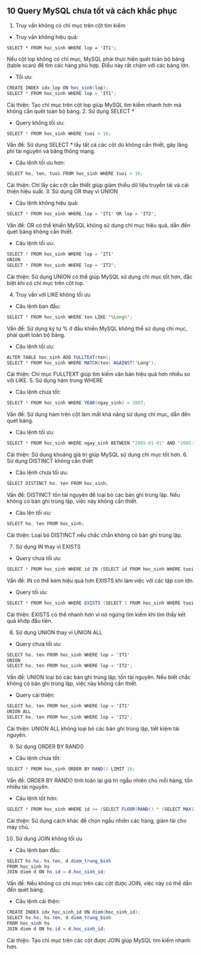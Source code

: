 ## 10 Query MySQL chưa tốt và cách khắc phục
1. Truy vấn không có chỉ mục trên cột tìm kiếm
- Truy vấn không hiệu quả:
``` 
SELECT * FROM hoc_sinh WHERE lop = 'IT1';
```
Nếu cột lop không có chỉ mục, MySQL phải thực hiện quét toàn bộ bảng (table scan) để tìm các hàng phù hợp. Điều này rất chậm với các bảng lớn.

- Tối ưu:
```java
CREATE INDEX idx_lop ON hoc_sinh(lop);
SELECT * FROM hoc_sinh WHERE lop = 'IT1';
```
Cải thiện: Tạo chỉ mục trên cột lop giúp MySQL tìm kiếm nhanh hơn mà không cần quét toàn bộ bảng.
2. Sử dụng SELECT *
- Query không tối ưu:
```java
SELECT * FROM hoc_sinh WHERE tuoi > 16;
```
Vấn đề: Sử dụng SELECT * lấy tất cả các cột dù không cần thiết, gây lãng phí tài nguyên và băng thông mạng.

- Câu lệnh tối ưu hơn:
```java
SELECT ho, ten, tuoi FROM hoc_sinh WHERE tuoi > 16;
```
Cải thiện: Chỉ lấy các cột cần thiết giúp giảm thiểu dữ liệu truyền tải và cải thiện hiệu suất.
3. Sử dụng OR thay vì UNION
- Câu lệnh không hiệu quả:
```java
SELECT * FROM hoc_sinh WHERE lop = 'IT1' OR lop = 'IT2';
```

Vấn đề: OR có thể khiến MySQL không sử dụng chỉ mục hiệu quả, dẫn đến quét bảng không cần thiết.

- Câu lệnh tối ưu:
```java
SELECT * FROM hoc_sinh WHERE lop = 'IT1'
UNION
SELECT * FROM hoc_sinh WHERE lop = 'IT2';
```
Cải thiện: Sử dụng UNION có thể giúp MySQL sử dụng chỉ mục tốt hơn, đặc biệt khi có chỉ mục trên cột lop.

4. Truy vấn với LIKE không tối ưu
- Câu lệnh ban đầu:
```java
SELECT * FROM hoc_sinh WHERE ten LIKE '%Long%';
```

Vấn đề: Sử dụng ký tự % ở đầu khiến MySQL không thể sử dụng chỉ mục, phải quét toàn bộ bảng.

- Câu lệnh tối ưu:
```java
ALTER TABLE hoc_sinh ADD FULLTEXT(ten);
SELECT * FROM hoc_sinh WHERE MATCH(ten) AGAINST('Long');
```
Cải thiện: Chỉ mục FULLTEXT giúp tìm kiếm văn bản hiệu quả hơn nhiều so với LIKE.
5. Sử dụng hàm trong WHERE
- Câu lệnh chưa tốt:
```java
SELECT * FROM hoc_sinh WHERE YEAR(ngay_sinh) = 2003;
```
Vấn đề: Sử dụng hàm trên cột làm mất khả năng sử dụng chỉ mục, dẫn đến quét bảng.

- Câu lệnh tối ưu:
```java
SELECT * FROM hoc_sinh WHERE ngay_sinh BETWEEN '2005-01-01' AND '2005-12-31';
```
Cải thiện: Sử dụng khoảng giá trị giúp MySQL sử dụng chỉ mục tốt hơn.
6. Sử dụng DISTINCT không cần thiết
- Câu lệnh chưa tối ưu:
```java
SELECT DISTINCT ho, ten FROM hoc_sinh;
```
Vấn đề: DISTINCT tốn tài nguyên để loại bỏ các bản ghi trùng lặp. Nếu không có bản ghi trùng lặp, việc này không cần thiết.

- Câu lện tối ưu:
```java
SELECT ho, ten FROM hoc_sinh;
```
Cải thiện: Loại bỏ DISTINCT nếu chắc chắn không có bản ghi trùng lặp.

7. Sử dụng IN thay vì EXISTS
- Query chưa tối ưu:
```java
SELECT * FROM hoc_sinh WHERE id IN (SELECT id FROM hoc_sinh WHERE tuoi > 16);
```

Vấn đề: IN có thể kém hiệu quả hơn EXISTS khi làm việc với các tập con lớn.

- Query tối ưu:
```java
SELECT * FROM hoc_sinh WHERE EXISTS (SELECT 1 FROM hoc_sinh WHERE tuoi > 16);
```
Cải thiện: EXISTS có thể nhanh hơn vì nó ngừng tìm kiếm khi tìm thấy kết quả khớp đầu tiên.

8. Sử dụng UNION thay vì UNION ALL
- Query chưa tối ưu:
```java
SELECT ho, ten FROM hoc_sinh WHERE lop = 'IT1'
UNION
SELECT ho, ten FROM hoc_sinh WHERE lop = 'IT2';
```
Vấn đề: UNION loại bỏ các bản ghi trùng lặp, tốn tài nguyên. Nếu biết chắc không có bản ghi trùng lặp, việc này không cần thiết.

- Query cải thiện:
```java
SELECT ho, ten FROM hoc_sinh WHERE lop = 'IT1'
UNION ALL
SELECT ho, ten FROM hoc_sinh WHERE lop = 'IT2';
```
Cải thiện: UNION ALL không loại bỏ các bản ghi trùng lặp, tiết kiệm tài nguyên.

9. Sử dụng ORDER BY RAND()
- Câu lệnh chưa tốt:
```java
SELECT * FROM hoc_sinh ORDER BY RAND() LIMIT 10;
```
Vấn đề: ORDER BY RAND() tính toán lại giá trị ngẫu nhiên cho mỗi hàng, tốn nhiều tài nguyên.

- Câu lệnh tốt hơn:
```java
SELECT * FROM hoc_sinh WHERE id >= (SELECT FLOOR(RAND() * (SELECT MAX(id) FROM hoc_sinh))) LIMIT 10;
```
Cải thiện: Sử dụng cách khác để chọn ngẫu nhiên các hàng, giảm tải cho máy chủ.

10. Sử dụng JOIN không tối ưu
- Câu lệnh ban đầu:
```java
SELECT hs.ho, hs.ten, d.diem_trung_binh
FROM hoc_sinh hs
JOIN diem d ON hs.id = d.hoc_sinh_id;
```
Vấn đề: Nếu không có chỉ mục trên các cột được JOIN, việc này có thể dẫn đến quét bảng.

- Câu lệnh cải thện:
```java
CREATE INDEX idx_hoc_sinh_id ON diem(hoc_sinh_id);
SELECT hs.ho, hs.ten, d.diem_trung_binh
FROM hoc_sinh hs
JOIN diem d ON hs.id = d.hoc_sinh_id;
```
Cải thiện: Tạo chỉ mục trên các cột được JOIN giúp MySQL tìm kiếm nhanh hơn.